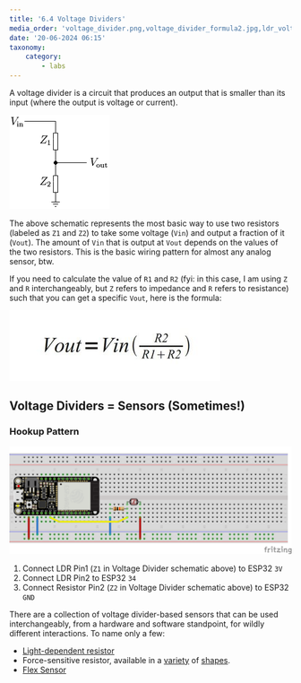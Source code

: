 ```yaml
---
title: '6.4 Voltage Dividers'
media_order: 'voltage_divider.png,voltage_divider_formula2.jpg,ldr_voltage_divider.png'
date: '20-06-2024 06:15'
taxonomy:
    category:
        - labs
---
```


A voltage divider is a circuit that produces an output that is smaller than its input (where the output is voltage or current).

![voltage_divider](voltage_divider.png "voltage_divider")

The above schematic represents the most basic way to use two resistors (labeled as `Z1` and `Z2`) to take some voltage (`Vin`) and output a fraction of it (`Vout`). The amount of `Vin` that is output at `Vout` depends on the values of the two resistors. This is the basic wiring pattern for almost any analog sensor, btw.

If you need to calculate the value of `R1` and `R2` (fyi: in this case, I am using `Z` and `R` interchangeably, but `Z` refers to impedance and `R` refers to resistance) such that you can get a specific `Vout`, here is the formula:

![voltage_divider_formula2](voltage_divider_formula2.jpg "voltage_divider_formula2")

## Voltage Dividers = Sensors (Sometimes!)

### Hookup Pattern

![ldr_voltage_divider](ldr_voltage_divider.png "ldr_voltage_divider")

1. Connect LDR Pin1 (`Z1` in Voltage Divider schematic above) to ESP32 `3V`
2. Connect LDR Pin2 to ESP32 `34`
3. Connect Resistor Pin2 (`Z2` in Voltage Divider schematic above) to ESP32 `GND`

There are a collection of voltage divider-based sensors that can be used interchangeably, from a hardware and software standpoint, for wildly different interactions. To name only a few:

* [Light-dependent resistor](https://www.adafruit.com/product/161)
* Force-sensitive resistor, available in a [variety](https://www.adafruit.com/product/1075) of [shapes](https://www.adafruit.com/product/166).
* [Flex Sensor](https://www.adafruit.com/product/1070)

